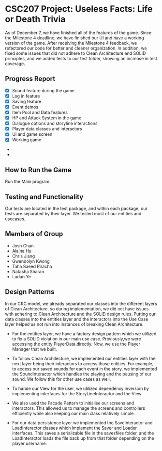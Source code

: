 # CSC207 Project: Useless Facts: Life or Death Trivia

As of December 7, we have finished all of the features of the game. Since the Milestone 4 deadline, we have finished 
our UI and have a working version of the game. After receiving the Milestone 4 feedback, we refactored our code 
for better and cleaner organization. In addition, we fixed some issues that did not adhere to Clean Architecture 
and SOLID principles, and we added tests to our test folder, showing an increase in test coverage. 


## Progress Report
- [X] Sound feature during the game
- [X] Log in feature
- [X] Saving feature
- [X] Event demos
- [X] Item Pool and Data features
- [X] HP and Attack System in the game
- [X] Dialogue options and storyline interactions
- [X] Player data classes and interactors
- [X] UI and game screen
- [X] Working game
- 
- 
## How to Run the Game
Run the Main program.
 
## Testing and Functionality

Our tests are located in the test package, and within each package, our tests are separated by their layer. We tested
most of our entities and usecases. 


## Members of Group
- Josh Chan
- Alaina Hu
- Chris Jiang
- Gwendolyn Kwong
- Taha Saeed Piracha
- Natasha Sharan
- Ludan Ye

## Design Patterns

In our CRC model, we already separated our classes into the different layers of Clean Architecture, so during
implementation, we did not have issues with adhering to Clean Architecture and the SOLID design rules. Putting our data 
classes into the entities layer and the interactors into the Use Case layer helped us not run into instances of breaking
Clean Architecture.  

- For the entities layer, we have a factory design pattern which we utilized to fix a SOLID violation in our main use
  case. Previously,we were accessing the entity PlayerData directly. Now, we use the Player Manager that we built.

- To follow Clean Architecture, we implemented our entities layer with the next layer being their interactors to access
  those entities. For example, to access our saved sounds for each event in the story, we implemented the SoundInteractor
  which handles the playing and the pausing of our sound. We follow this for other use cases as well.

- To hande our View for the user, we utilized dependency inversion by implementing interfaces for the 
  StoryLineInteractor and the View. 

- We also used the Facade Pattern to initialise our screens and interactors. This allowed us to manage the screens and 
  controllers efficiently while also keeping our main class relatively simple.

- For our data persistence layer we implemented the SaveInteractor and LoadInteractor classes which implement the 
  Saver and Loader Interfaces. This saves a serializable file in the savesfiles folder, and the LoadInteractor loads 
  the file back up from that folder depending on the player username.

